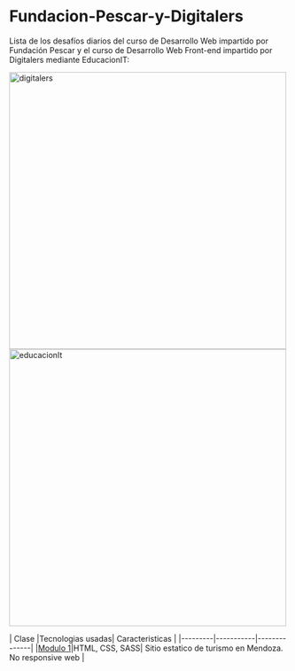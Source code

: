 # Fundacion-Pescar-y-Digitalers
Lista de los desafíos diarios del curso de Desarrollo Web impartido por Fundación Pescar y el curso de Desarrollo Web Front-end impartido por Digitalers mediante EducacionIT:
<p>
<img src="https://digitalers.educacionit.com/images/telecom-digitalers.png" alt="digitalers" width="500px">
<img src="https://static.educacionit.com/educacionit/assets/imagotype-it-fill-v2-color.svg" alt="educacionIt" width="500px">
</p>
|  Clase  |Tecnologias usadas| Caracteristicas |
|---------|-----------|--------------|
|<a href="https://bobrukfs.github.io/Fundacion-Pescar-y-Digitalers/Modulo-1/">Modulo 1</a>|HTML, CSS, SASS| Sitio estatico de turismo en Mendoza. No responsive web |

